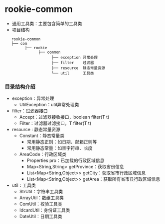 # rookie-common
* 通用工具类：主要包含简单的工具类  
* 项目结构  
```
   rookie-common
   ├── com
         ├── rookie
               ├── common
                     ├── exception 异常处理
                     ├── filter    过滤器
                     ├── resource  静态常量资源  
                     └── util      工具类
 ```
### 目录结构介绍  
* exception：异常处理  
    * UtilException：util异常处理类  
* filter：过滤器接口  
    * Accept：过滤器接收接口，boolean filter(T t)  
    * Filter：过滤器过滤接口，T filter(T t)
* resource : 静态常量资源   
    * Constant：静态常量类  
        * 常用静态正则：如日期、邮箱正则等  
        * 常用静态常量：如空字符串、长度  
    * AreaCode：行政区域类  
        * Properties pro：已加载的行政区域信息  
        * Map<String,String> getProvince：获取省份信息  
        * List<Map<String,Object>> getCity：获取省市行政区域信息  
        * List<Map<String,Object>> getArea：获取所有省市县行政区域信息  
* util：工具类  
    * StrUtil：字符串工具类  
    * ArrayUtil：数组工具类  
    * ComUtil：校验工具类  
    * IdcardUtil：身份证工具类  
    * DateUtil：日期工具类
        